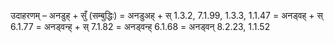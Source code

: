 

उदाहरणम् – अनडुह् + सुँ (सम्बुद्धिः) = अनडुअह् + स् 1.3.2, 7.1.99, 1.3.3, 1.1.47 = अनड्वह् + स् 6.1.77 = अनड्वन्ह् + स् 7.1.82 = अनड्वन्ह् 6.1.68 = अनड्वन् 8.2.23, 1.1.52 


